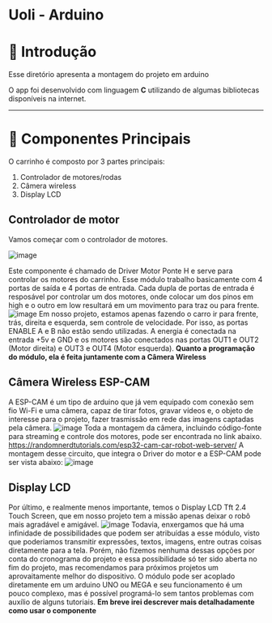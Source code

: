 # Uoli - Arduino

# 👋 Introdução

Esse diretório apresenta a montagem do projeto em arduino

O app foi desenvolvido com linguagem **C** utilizando de algumas bibliotecas disponíveis na internet.

---

# 🚗 Componentes Principais
O carrinho é composto por 3 partes principais:

1. Controlador de motores/rodas
2. Câmera wireless
3. Display LCD

## Controlador de motor
Vamos começar com o controlador de motores.

 ![image](https://http2.mlstatic.com/D_NQ_NP_909088-MLB31066652496_062019-O.webp)
 
 Este componente é chamado de Driver Motor Ponte H e serve para controlar os motores do carrinho.
 Esse módulo trabalho basicamente com 4 portas de saída e 4 portas de entrada. Cada dupla de portas de entrada é resposável por controlar um dos motores, onde colocar um dos pinos em high e o outro em low resultará em um movimento para traz ou para frente.
  ![image]( https://i2.wp.com/randomnerdtutorials.com/wp-content/uploads/2018/05/L298N-label.jpg?w=750&quality=100&strip=all&ssl=1)
Em nosso projeto, estamos apenas fazendo o carro ir para frente, trás, direita e esquerda, sem controle de velocidade. Por isso, as portas ENABLE A e B não estão sendo utilizadas. A energia é conectada na entrada +5v e GND e os motores são conectados nas portas OUT1 e OUT2 (Motor direita) e OUT3 e OUT4 (Motor esquerda). 
**Quanto a programação do módulo, ela é feita juntamente com a Câmera Wireless**
## Câmera Wireless ESP-CAM
A ESP-CAM é um tipo de arduino que já vem equipado com conexão sem fio Wi-Fi e uma câmera, capaz de tirar fotos, gravar vídeos e, o objeto de interesse para o projeto, fazer trasmissão em rede das imagens captadas pela câmera.
  ![image](https://images.tcdn.com.br/img/img_prod/650361/esp32_cam_wifi_bluetooth_com_camera_inclusa_2465_11_20200205161931.jpg)
Toda a montagem da câmera, incluindo código-fonte para streaming e controle dos motores, pode ser encontrada no link abaixo.
https://randomnerdtutorials.com/esp32-cam-car-robot-web-server/
A montagem desse circuito, que integra o Driver do motor e a ESP-CAM pode ser vista abaixo:
  ![image](https://i0.wp.com/randomnerdtutorials.com/wp-content/uploads/2021/01/ESP32-CAM-Remote-Controlled-Robot-Diagram.png?resize=1024%2C780&quality=100&strip=all&ssl=1)
## Display LCD
Por último, e realmente menos importante, temos o Display LCD Tft 2.4 Touch Screen, que em nosso projeto tem a missão apenas deixar o robô mais agradável e amigável.
  ![image](https://http2.mlstatic.com/D_NQ_NP_717788-MLB31359661286_072019-O.webp)
Todavia, enxergamos que há uma infinidade de possibilidades que podem ser atribuídas a esse módulo, visto que poderiamos transmitir expressões, textos, imagens, entre outras coisas diretamente para a tela. Porém, não fizemos nenhuma dessas opções por conta do cronograma do projeto e essa possibilidade só ter sido aberta no fim do projeto, mas recomendamos para próximos projetos um aprovaitamente melhor do dispositivo.
O módulo pode ser acoplado diretamente em um arduino UNO ou MEGA e seu funcionamento é um pouco complexo, mas é possível programá-lo sem tantos problemas com auxílio de alguns tutoriais. 
**Em breve irei descrever mais detalhadamente como usar o componente**
